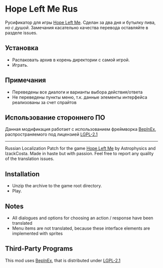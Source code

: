 # Hope Left Me Rus
Русификатор для игры [Hope Left Me](https://astrophysicsdev.itch.io/hope-left-me).
Сделан за два дня и бутылку пива, *но с душой*.
Замечания касательно качества перевода оставляйте в разделе issues.

## Установка
 - Распаковать архив в корень директории с самой игрой.
 - Играть.

## Примечания
 - Переведены все диалоги и варианты выбора действия/ответа
 - Не переведены пункты меню, т.к. данные элементы интерфейса реализованы за счет спрайтов


## Использование стороннего ПО
Данная модификация работает с использованием фреймворка [BepInEx](https://github.com/BepInEx/BepInEx), распространяемого под лицензией [LGPL-2.1](https://github.com/BepInEx/BepInEx/blob/master/LICENSE)

-----------

Russian Localization Patch for the game [Hope Left Me](https://astrophysicsdev.itch.io/hope-left-me) by Astrophysics and IzackCosta.
Made in haste but with passion.
Feel free to report any quality of the translation issues.

## Installation
 - Unzip the archive to the game root directory.
 - Play.

## Notes
 - All dialogues and options for choosing an action / response have been translated
 - Menu items are not translated, because these interface elements are implemented with sprites


## Third-Party Programs
This mod uses [BepInEx](https://github.com/BepInEx/BepInEx), that is distributed under [LGPL-2.1](https://github.com/BepInEx/BepInEx/blob/master/LICENSE)
